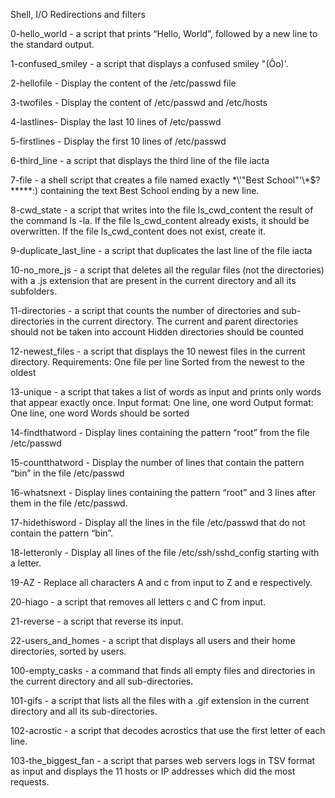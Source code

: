 Shell, I/O Redirections and filters

0-hello_world - a script that prints “Hello, World”, followed by a new line to the standard output.

1-confused_smiley - a script that displays a confused smiley "(Ôo)'.

2-hellofile - Display the content of the /etc/passwd file

3-twofiles - Display the content of /etc/passwd and /etc/hosts

4-lastlines- Display the last 10 lines of /etc/passwd

5-firstlines - Display the first 10 lines of /etc/passwd

6-third_line - a script that displays the third line of the file iacta

7-file - a shell script that creates a file named exactly \*\\'"Best School"\'\\*$\?\*\*\*\*\*:) containing the text Best School ending by a new line.

8-cwd_state - a script that writes into the file ls_cwd_content the result of the command ls -la. If the file ls_cwd_content already exists, it should be overwritten. If the file ls_cwd_content does not exist, create it.

9-duplicate_last_line - a script that duplicates the last line of the file iacta

10-no_more_js -  a script that deletes all the regular files (not the directories) with a .js extension that are present in the current directory and all its subfolders.

11-directories - a script that counts the number of directories and sub-directories in the current directory.
The current and parent directories should not be taken into account
Hidden directories should be counted

12-newest_files - a script that displays the 10 newest files in the current directory.
Requirements:
One file per line
Sorted from the newest to the oldest

13-unique - a script that takes a list of words as input and prints only words that appear exactly once.
Input format: One line, one word
Output format: One line, one word
Words should be sorted


14-findthatword - Display lines containing the pattern “root” from the file /etc/passwd

15-countthatword - Display the number of lines that contain the pattern “bin” in the file /etc/passwd

16-whatsnext - Display lines containing the pattern “root” and 3 lines after them in the file /etc/passwd.

17-hidethisword - Display all the lines in the file /etc/passwd that do not contain the pattern “bin”.

18-letteronly - Display all lines of the file /etc/ssh/sshd_config starting with a letter.

19-AZ - Replace all characters A and c from input to Z and e respectively.

20-hiago - a script that removes all letters c and C from input.

21-reverse - a script that reverse its input.

22-users_and_homes - a script that displays all users and their home directories, sorted by users.

100-empty_casks - a command that finds all empty files and directories in the current directory and all sub-directories.

101-gifs - a script that lists all the files with a .gif extension in the current directory and all its sub-directories.

102-acrostic - a script that decodes acrostics that use the first letter of each line.

103-the_biggest_fan - a script that parses web servers logs in TSV format as input and displays the 11 hosts or IP addresses which did the most requests.
